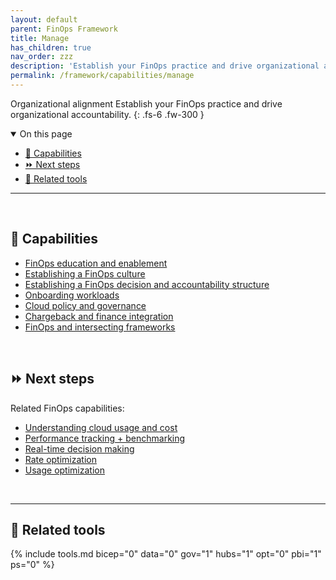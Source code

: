 ```yaml
---
layout: default
parent: FinOps Framework
title: Manage
has_children: true
nav_order: zzz
description: 'Establish your FinOps practice and drive organizational accountability.'
permalink: /framework/capabilities/manage
---
```


<span class="fs-9 d-block mb-4">Organizational alignment</span>
Establish your FinOps practice and drive organizational accountability.
{: .fs-6 .fw-300 }

<details open markdown="1">
   <summary class="fs-2 text-uppercase">On this page</summary>

- [📝 Capabilities](#-capabilities)
- [⏩ Next steps](#-next-steps)
- [🧰 Related tools](#-related-tools)

</details>

---

<br>

## 📝 Capabilities

- [FinOps education and enablement](./education.md)
- [Establishing a FinOps culture](./culture.md)
- [Establishing a FinOps decision and accountability structure](./structure.md)
- [Onboarding workloads](./onboarding.md)
- [Cloud policy and governance](./policy.md)
- [Chargeback and finance integration](./invoicing-chargeback.md)
- [FinOps and intersecting frameworks](./intersecting-disciplines.md)

<br>

## ⏩ Next steps

Related FinOps capabilities:

- [Understanding cloud usage and cost](../understand/README.md)
- [Performance tracking + benchmarking](../quantify/README.md#performance-tracking-and-benchmarking)
- [Real-time decision making](../quantify/README.md#real-time-decision-making)
- [Rate optimization](../optimize/README.md#rate-optimization)
- [Usage optimization](../optimize/README.md#usage-optimization)

<br>

---

## 🧰 Related tools

{% include tools.md bicep="0" data="0" gov="1" hubs="1" opt="0" pbi="1" ps="0" %}

<br>
